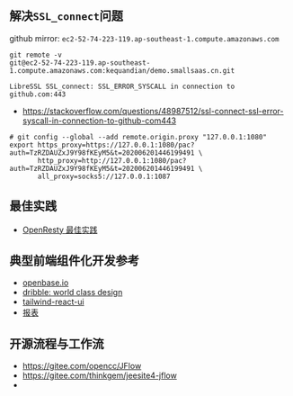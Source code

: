## 解决`SSL_connect`问题
github mirror: `ec2-52-74-223-119.ap-southeast-1.compute.amazonaws.com`
```shell
git remote -v
git@ec2-52-74-223-119.ap-southeast-1.compute.amazonaws.com:kequandian/demo.smallsaas.cn.git
```


`LibreSSL SSL_connect: SSL_ERROR_SYSCALL in connection to github.com:443`
- https://stackoverflow.com/questions/48987512/ssl-connect-ssl-error-syscall-in-connection-to-github-com443

```shell
# git config --global --add remote.origin.proxy "127.0.0.1:1080"
export https_proxy=https://127.0.0.1:1080/pac?auth=TzRZDAUZxJ9Y98fKEyM5&t=202006201446199491 \
       http_proxy=http://127.0.0.1:1080/pac?auth=TzRZDAUZxJ9Y98fKEyM5&t=202006201446199491 \
       all_proxy=socks5://127.0.0.1:1087
```

## 最佳实践
- [OpenResty 最佳实践](https://moonbingbing.gitbooks.io/openresty-best-practices)


## 典型前端组件化开发参考
- [openbase.io](https://openbase.io)
- [dribble: world class design](https://dribbble.com)
- [tailwind-react-ui](https://emortlock.github.io/tailwind-react-ui/)
- [报表](https://holo.poi.cat/youtube-channel)

## 开源流程与工作流
- https://gitee.com/opencc/JFlow
- https://gitee.com/thinkgem/jeesite4-jflow
- 
